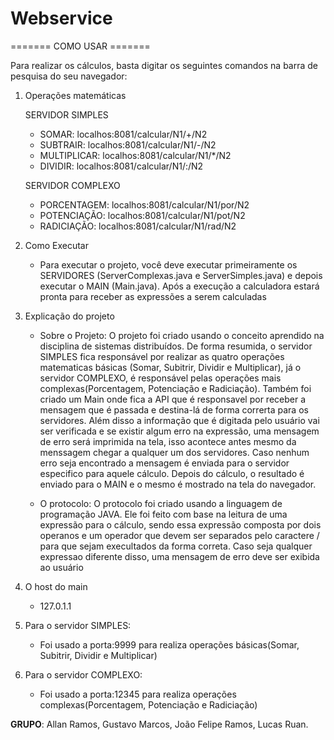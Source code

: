 # Webservice

======= COMO USAR =======

Para realizar os cálculos, basta digitar os seguintes comandos na barra de pesquisa do seu navegador:

1. Operações matemáticas

    SERVIDOR SIMPLES
    - SOMAR: localhos:8081/calcular/N1/+/N2
    - SUBTRAIR: localhos:8081/calcular/N1/-/N2
    - MULTIPLICAR: localhos:8081/calcular/N1/*/N2
    - DIVIDIR: localhos:8081/calcular/N1/:/N2

    SERVIDOR COMPLEXO
    - PORCENTAGEM: localhos:8081/calcular/N1/por/N2
    - POTENCIAÇÃO: localhos:8081/calcular/N1/pot/N2
    - RADICIAÇÃO: localhos:8081/calcular/N1/rad/N2


2. Como Executar
    - Para executar o projeto, você deve executar primeiramente os SERVIDORES (ServerComplexas.java e ServerSimples.java) e depois executar o MAIN (Main.java). Após a execução a calculadora estará pronta para receber as expressões a serem calculadas
  

3. Explicação do projeto
    - Sobre o Projeto: 
    O projeto foi criado usando o conceito aprendido na disciplina de sistemas distribuídos. De forma resumida, o servidor SIMPLES fica responsável por realizar as quatro operações matematicas básicas (Somar, Subitrir, Dividir e Multiplicar), já o servidor COMPLEXO, é responsável pelas operações mais complexas(Porcentagem, Potenciação e Radiciação). Também foi criado um Main onde fica a API que é responsavel por receber a mensagem que é passada e destina-lá de forma correrta para os servidores. Além disso a informação que é digitada pelo usuário vai ser verificada e se existir algum erro na expressão, uma mensagem de erro será imprimida na tela, isso acontece antes mesmo da menssagem chegar a qualquer um dos servidores. Caso nenhum erro seja encontrado a mensagem é enviada para o servidor especifico para aquele cálculo. Depois do cálculo, o resultado é enviado para o MAIN e o mesmo é mostrado na tela do navegador. 
    
    - O protocolo:
    O protocolo foi criado usando a linguagem de programação JAVA. Ele foi feito com base na leitura de uma expressão para o cálculo, sendo essa expressão composta por dois operanos e um operador que devem ser separados pelo caractere / para que sejam execultados da forma correta. Caso seja qualquer expressao diferente disso, uma mensagem de erro deve ser exibida ao usuário
    
4. O host do main
    - 127.0.1.1

5. Para o servidor SIMPLES:
    - Foi usado a porta:9999 para realiza operações básicas(Somar, Subitrir, Dividir e Multiplicar)
    
6. Para o servidor COMPLEXO:
    - Foi usado a porta:12345 para realiza operações complexas(Porcentagem, Potenciação e Radiciação)

<b>GRUPO</b>: Allan Ramos, Gustavo Marcos, João Felipe Ramos, Lucas Ruan.
